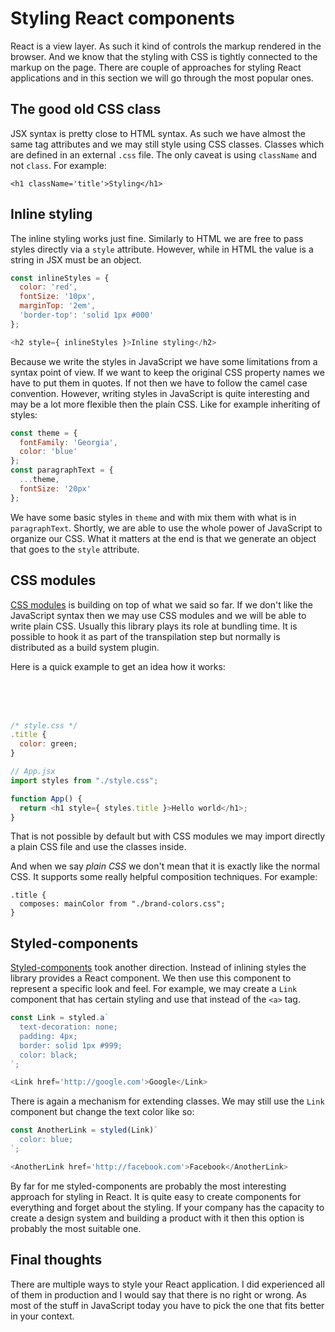 # Styling React components

React is a view layer. As such it kind of controls the markup rendered in the browser. And we know that the styling with CSS is tightly connected to the markup on the page. There are couple of approaches for styling React applications and in this section we will go through the most popular ones.

## The good old CSS class

JSX syntax is pretty close to HTML syntax. As such we have almost the same tag attributes and we may still style using CSS classes. Classes which are defined in an external `.css` file. The only caveat is using `className` and not `class`. For example:

```
<h1 className='title'>Styling</h1>
``` 

## Inline styling

The inline styling works just fine. Similarly to HTML we are free to pass styles directly via a `style`  attribute. However, while in HTML the value is a string in JSX must be an object.

```js
const inlineStyles = {
  color: 'red',
  fontSize: '10px',
  marginTop: '2em',
  'border-top': 'solid 1px #000'
};

<h2 style={ inlineStyles }>Inline styling</h2>
```

Because we write the styles in JavaScript we have some limitations from a syntax point of view. If we want to keep the original CSS property names we have to put them in quotes. If not then we have to follow the camel case convention. However, writing styles in JavaScript is quite interesting and may be a lot more flexible then the plain CSS. Like for example inheriting of styles:

```js
const theme = {
  fontFamily: 'Georgia',
  color: 'blue'
};
const paragraphText = {
  ...theme,
  fontSize: '20px'
};
```

We have some basic styles in `theme` and with mix them with what is in `paragraphText`. Shortly, we are able to use the whole power of JavaScript to organize our CSS. What it matters at the end is that we generate an object that goes to the `style` attribute.

## CSS modules

[CSS modules](https://github.com/css-modules/css-modules/blob/master/docs/get-started.md) is building on top of what we said so far. If we don't like the JavaScript syntax then we may use CSS modules and we will be able to write plain CSS. Usually this library plays its role at bundling time. It is possible to hook it as part of the transpilation step but normally is distributed as a build system plugin.

Here is a quick example to get an idea how it works:

<br /><br /><br />

```js
/* style.css */
.title {
  color: green;
}

// App.jsx
import styles from "./style.css";

function App() {
  return <h1 style={ styles.title }>Hello world</h1>;
}
```

That is not possible by default but with CSS modules we may import directly a plain CSS file and use the classes inside.

And when we say *plain CSS* we don't mean that it is exactly like the normal CSS. It supports some really helpful composition techniques. For example:

```
.title {
  composes: mainColor from "./brand-colors.css";
}
```

## Styled-components

[Styled-components](https://www.styled-components.com/) took another direction. Instead of inlining styles the library provides a React component. We then use this component to represent a specific look and feel. For example, we may create a `Link` component that has certain styling and use that instead of the `<a>` tag.

```js
const Link = styled.a`
  text-decoration: none;
  padding: 4px;
  border: solid 1px #999;
  color: black;
`;

<Link href='http://google.com'>Google</Link>
```

There is again a mechanism for extending classes. We may still use the `Link` component but change the text color like so:

```js
const AnotherLink = styled(Link)`
  color: blue;
`;

<AnotherLink href='http://facebook.com'>Facebook</AnotherLink>
```

By far for me styled-components are probably the most interesting approach for styling in React. It is quite easy to create components for everything and forget about the styling. If your company has the capacity to create a design system and building a product with it then this option is probably the most suitable one.

## Final thoughts

There are multiple ways to style your React application. I did experienced all of them in production and I would say that there is no right or wrong. As most of the stuff in JavaScript today you have to pick the one that fits better in your context.